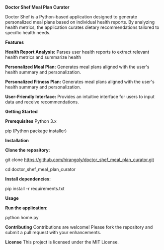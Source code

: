 **Doctor Shef Meal Plan Curator**

Doctor Shef is a Python-based application designed to generate personalized meal plans based on individual health reports. By analyzing health metrics, the application curates dietary recommendations tailored to specific health needs.


**Features**

**Health Report Analysis:** Parses user health reports to extract relevant health metrics and summarize health

**Personalized Meal Plan:** Generates meal plans aligned with the user's health summary and personalization.

**Personalized Fitness Plan:** Generates meal plans aligned with the user's health summary and personalization.

**User-Friendly Interface:** Provides an intuitive interface for users to input data and receive recommendations.


**Getting Started**

**Prerequisites**
Python 3.x

pip (Python package installer)


**Installation**


**Clone the repository:**

git clone https://github.com/hirangoly/doctor_shef_meal_plan_curator.git

cd doctor_shef_meal_plan_curator


**Install dependencies:**

pip install -r requirements.txt


**Usage**

**Run the application:**

python home.py


**Contributing**
Contributions are welcome! Please fork the repository and submit a pull request with your enhancements.

**License**
This project is licensed under the MIT License.
